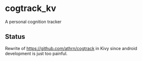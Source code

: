 # cogtrack_kv
A personal cognition tracker

## Status
Rewrite of https://github.com/athrn/cogtrack in Kivy since android development is just too painful.

